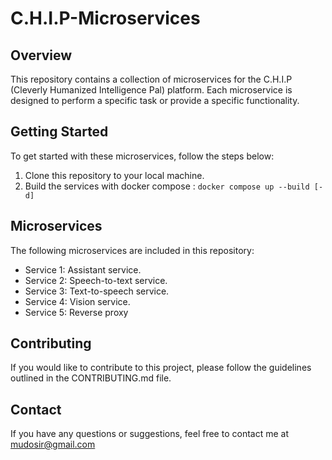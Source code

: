 # C.H.I.P-Microservices

## Overview

This repository contains a collection of microservices for the C.H.I.P (Cleverly Humanized Intelligence Pal) platform. Each microservice is designed to perform a specific task or provide a specific functionality.

## Getting Started

To get started with these microservices, follow the steps below:

1. Clone this repository to your local machine.
2. Build the services with docker compose : `docker compose up --build [-d]`

## Microservices

The following microservices are included in this repository:

- Service 1: Assistant service.
- Service 2: Speech-to-text service.
- Service 3: Text-to-speech service.
- Service 4: Vision service.
- Service 5: Reverse proxy

## Contributing

If you would like to contribute to this project, please follow the guidelines outlined in the CONTRIBUTING.md file.

## Contact

If you have any questions or suggestions, feel free to contact me at mudosir@gmail.com
